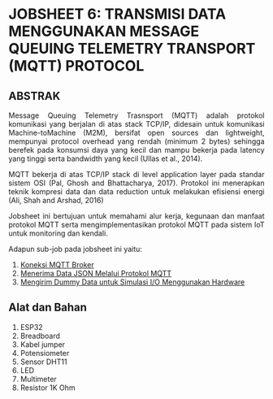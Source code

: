 # JOBSHEET 6: TRANSMISI DATA MENGGUNAKAN MESSAGE QUEUING TELEMETRY TRANSPORT (MQTT) PROTOCOL

## ABSTRAK
<p align="justify">Message Queuing Telemetry Trasnsport (MQTT) adalah protokol komunikasi
yang berjalan di atas stack TCP/IP, didesain untuk komunikasi Machine-toMachine (M2M), bersifat open sources dan lightweight, mempunyai protocol overhead yang rendah (minimum 2 bytes) sehingga berefek pada konsumsi daya
yang kecil dan mampu bekerja pada latency yang tinggi serta bandwidth yang
kecil (Ullas et al., 2014).</p>
<p align="justify">MQTT bekerja di atas TCP/IP stack di level application layer pada standar
sistem OSI (Pal, Ghosh and Bhattacharya, 2017). Protokol ini menerapkan teknik
kompresi data dan data reduction untuk melakukan efisiensi energi (Ali, Shah and
Arshad, 2016)</p>
<p align="justify">Jobsheet ini bertujuan untuk memahami alur kerja, kegunaan dan manfaat protokol
MQTT serta mengimplementasikan protokol MQTT pada sistem IoT untuk monitoring dan kendali.</p>

Adapun sub-job pada jobsheet ini yaitu:
  1. <a href="Josbheet 6/A. Koneksi MQTT Broker">Koneksi MQTT Broker</a>
  2. <a href="Jobsheet 6/B. Menerima Data JSON Melalui Protokol MQTT">Menerima Data JSON Melalui Protokol MQTT</a>
  3. <a href="Jobsheet 6/C. Mengirim Dummy Data untuk Simulasi IO Menggunakan Hardware">Mengirim Dummy Data untuk Simulasi I/O Menggunakan Hardware</a>
 
## Alat dan Bahan
1) ESP32
2) Breadboard
3) Kabel jumper
4) Potensiometer
5) Sensor DHT11
6) LED
7) Multimeter
8) Resistor 1K Ohm
